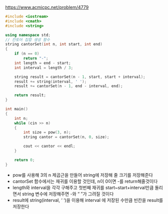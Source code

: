 https://www.acmicpc.net/problem/4779
```C++
#include <iostream>
#include <cmath>
#include <string>

using namespace std;
// 칸토어 집합 생성 함수
string cantorSet(int n, int start, int end) 
{
    if (n == 0) 
        return "-";
    int length = end - start;
    int interval = length / 3;

    string result = cantorSet(n - 1, start, start + interval);
    result += string(interval, ' ');
    result += cantorSet(n - 1, end - interval, end);

    return result;
}

int main() 
{
    int n;
    while (cin >> n) 
    {
        int size = pow(3, n);
        string cantor = cantorSet(n, 0, size);

        cout << cantor << endl;
    }

    return 0;
}
```
- pow를 사용해 3의 n 제곱근을 만들어 string에 저장해 줄 크기를 저장해준다
- cantorSet 함수에서는 재귀를 이용할 것인데, n이 0이면 -를 return해줄것이다
- length와 interval을 각각 구해주고 첫번째 재귀를 start~start+interval만큼 돌리면서 string 변수에 저장해주면 -와 “ ”가 그려질 것이다
- result에 string(interval, ‘ ‘)을 이용해 interval 에 저장된 수만큼 빈칸을 result를 저장한다